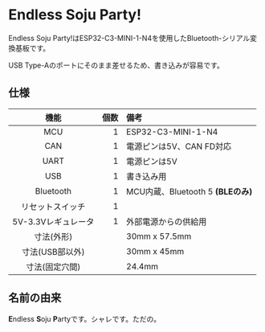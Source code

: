 # Endless Soju Party!

Endless Soju Party!はESP32-C3-MINI-1-N4を使用したBluetooth-シリアル変換基板です。

USB Type-Aのポートにそのまま差せるため、書き込みが容易です。

## 仕様

|        機能         | 個数 | 備考                               |
| :-----------------: | ---: | :--------------------------------- |
|         MCU         |    1 | ESP32-C3-MINI-1-N4                 |
|         CAN         |    1 | 電源ピンは5V、CAN FD対応           |
|        UART         |    1 | 電源ピンは5V                       |
|         USB         |    1 | 書き込み用                         |
|      Bluetooth      |    1 | MCU内蔵、Bluetooth 5 **(BLEのみ)** |
|  リセットスイッチ   |    1 |                                    |
| 5V-3.3Vレギュレータ |    1 | 外部電源からの供給用               |
|     寸法(外形)      |      | 30mm x 57.5mm                      |
|   寸法(USB部以外)   |      | 30mm x 45mm                        |
|   寸法(固定穴間)    |      | 24.4mm                             |

## 名前の由来

**E**ndless **S**oju **P**artyです。シャレです。ただの。
